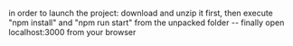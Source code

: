 in order to launch the project: download and unzip it first, then execute "npm install" and "npm run start" from the unpacked folder -- finally open localhost:3000 from your browser